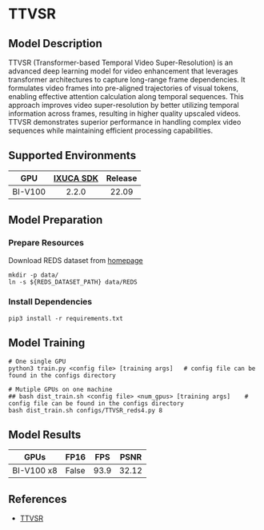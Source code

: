 # TTVSR

## Model Description

TTVSR (Transformer-based Temporal Video Super-Resolution) is an advanced deep learning model for video enhancement that
leverages transformer architectures to capture long-range frame dependencies. It formulates video frames into
pre-aligned trajectories of visual tokens, enabling effective attention calculation along temporal sequences. This
approach improves video super-resolution by better utilizing temporal information across frames, resulting in higher
quality upscaled videos. TTVSR demonstrates superior performance in handling complex video sequences while maintaining
efficient processing capabilities.

## Supported Environments

| GPU    | [IXUCA SDK](https://gitee.com/deep-spark/deepspark#%E5%A4%A9%E6%95%B0%E6%99%BA%E7%AE%97%E8%BD%AF%E4%BB%B6%E6%A0%88-ixuca) | Release |
| :----: | :----: | :----: |
| BI-V100 | 2.2.0     |  22.09  |

## Model Preparation

### Prepare Resources

Download REDS dataset from [homepage](https://seungjunnah.github.io/Datasets/reds.html)

```shell
mkdir -p data/
ln -s ${REDS_DATASET_PATH} data/REDS
```

### Install Dependencies

```shell
pip3 install -r requirements.txt
```

## Model Training

```shell
# One single GPU
python3 train.py <config file> [training args]   # config file can be found in the configs directory

# Mutiple GPUs on one machine
## bash dist_train.sh <config file> <num_gpus> [training args]    # config file can be found in the configs directory
bash dist_train.sh configs/TTVSR_reds4.py 8
```

## Model Results

| GPUs       | FP16  | FPS  | PSNR  |
|------------|-------|------|-------|
| BI-V100 x8 | False | 93.9 | 32.12 |

## References

- [TTVSR](https://github.com/researchmm/TTVSR)
